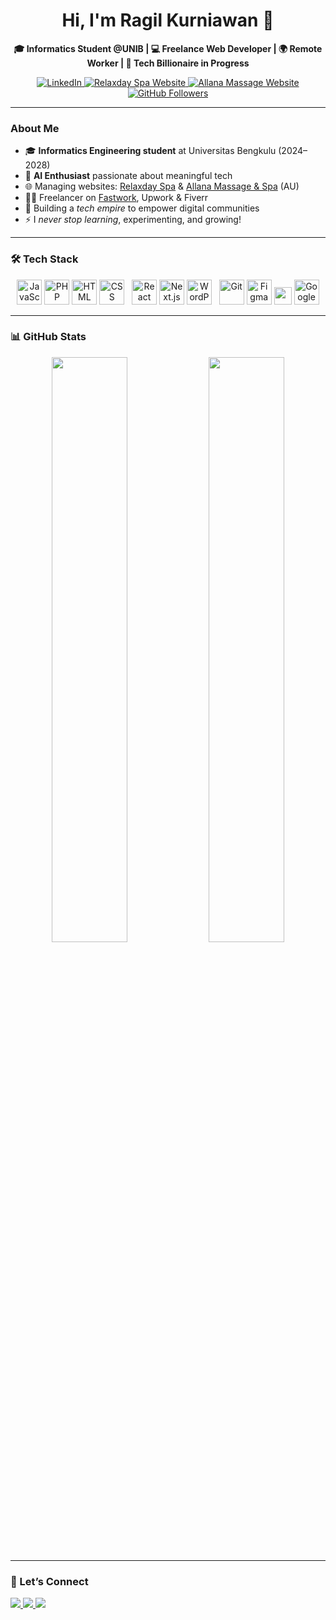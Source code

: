 <h1 align="center">Hi, I'm Ragil Kurniawan 👋</h1>

<p align="center">
  <b>🎓 Informatics Student @UNIB | 💻 Freelance Web Developer | 🌍 Remote Worker | 💸 Tech Billionaire in Progress</b>
</p>

<p align="center">
  <a href="https://linkedin.com/in/ragilkurniawan">
    <img src="https://img.shields.io/badge/LinkedIn-Ragil_Kurniawan-blue?style=for-the-badge&logo=linkedin" alt="LinkedIn">
  </a>
  <a href="https://relaxdayspa.com.au">
    <img src="https://img.shields.io/badge/RelaxdaySpa.com.au-Live_Website-ff69b4?style=for-the-badge&logo=google-chrome" alt="Relaxday Spa Website">
  </a>
  <a href="https://allanamassageandspa.com.au/">
    <img src="https://img.shields.io/badge/AllanaMassageAndSpa.com.au-Live_Website-ffb6c1?style=for-the-badge&logo=firefox-browser" alt="Allana Massage Website">
  </a>
  <a href="https://github.com/gil1959">
    <img src="https://img.shields.io/github/followers/gil1959?label=Follow&style=for-the-badge&logo=github" alt="GitHub Followers">
  </a>
</p>

---

###  About Me
 - 🎓 **Informatics Engineering student** at Universitas Bengkulu (2024–2028)  
- 🤖 **AI Enthusiast** passionate about meaningful tech  
- 🌐 Managing websites: [Relaxday Spa](https://relaxdayspa.com.au) & [Allana Massage & Spa](https://allanamassageandspa.com.au) (AU)  
- 👨‍💻 Freelancer on [Fastwork](https://fastwork.id/gilcalonbillioner), Upwork & Fiverr  
- 🚀 Building a *tech empire* to empower digital communities  
- ⚡ I *never stop learning*, experimenting, and growing!

---

### 🛠 Tech Stack

<p align="center">
  <img src="https://cdn.jsdelivr.net/gh/devicons/devicon/icons/javascript/javascript-original.svg" height="40" alt="JavaScript"/>
  <img src="https://cdn.jsdelivr.net/gh/devicons/devicon/icons/php/php-original.svg" height="40" alt="PHP"/>
  <img src="https://cdn.jsdelivr.net/gh/devicons/devicon/icons/html5/html5-original.svg" height="40" alt="HTML"/>
  <img src="https://cdn.jsdelivr.net/gh/devicons/devicon/icons/css3/css3-original.svg" height="40" alt="CSS"/>
  &nbsp;
  <img src="https://cdn.jsdelivr.net/gh/devicons/devicon/icons/react/react-original.svg" height="40" alt="React"/>
  <img src="https://cdn.jsdelivr.net/gh/devicons/devicon/icons/nextjs/nextjs-original.svg" height="40" alt="Next.js"/>
  <img src="https://cdn.jsdelivr.net/gh/devicons/devicon/icons/wordpress/wordpress-plain.svg" height="40" alt="WordPress"/>
  &nbsp;
  <img src="https://cdn.jsdelivr.net/gh/devicons/devicon/icons/git/git-original.svg" height="40" alt="Git"/>
  <img src="https://cdn.jsdelivr.net/gh/devicons/devicon/icons/figma/figma-original.svg" height="40" alt="Figma"/>
  <img src="https://img.shields.io/badge/SEO-Tools-informational?style=flat-square&logo=google" height="28"/>
  <img src="https://cdn.jsdelivr.net/gh/devicons/devicon/icons/google/google-original.svg" height="40" alt="Google Workspace"/>
</p>

---

### 📊 GitHub Stats

<p align="center">
  <img src="https://github-readme-stats.vercel.app/api?username=gil1959&show_icons=true&theme=radical" width="49%"/>
  <img src="https://github-readme-streak-stats.demolab.com?user=gil1959&theme=radical" width="49%"/>
</p>


---



### 🔗 Let’s Connect

<p align="left">
  <a href="https://linkedin.com/in/ragilkurniawan">
    <img src="https://img.shields.io/badge/LinkedIn-Connect-blue?style=for-the-badge&logo=linkedin" />
  </a>
  <a href="#">
    <img src="https://img.shields.io/badge/Portfolio-Coming%20Soon-orange?style=for-the-badge&logo=firefox-browser" />
  </a>
  <a href="mailto:ragilkurniawan174@gmail.com">
    <img src="https://img.shields.io/badge/Email-ragilkurniawan-red?style=for-the-badge&logo=gmail" />
  </a>
</p>
